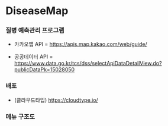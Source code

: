 # DiseaseMap

### 질병 예측관리 프로그램

- 카카오맵 API = https://apis.map.kakao.com/web/guide/

- 공공데이터 API = https://www.data.go.kr/tcs/dss/selectApiDataDetailView.do?publicDataPk=15028050

### 배포

- (클라우드타입) https://cloudtype.io/

### 메뉴 구조도

